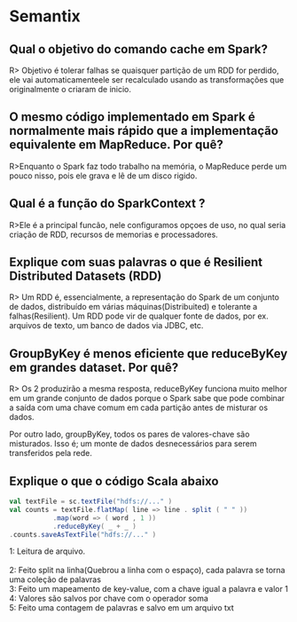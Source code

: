 # Semantix

## Qual o objetivo do comando cache em Spark?
R> Objetivo é tolerar falhas se quaisquer partição de um RDD for perdido, ele vai automaticamenteele ser recalculado usando as transformações que originalmente o criaram de inicio.


## O mesmo código implementado em Spark é normalmente mais rápido que a implementação equivalente em MapReduce. Por quê?
R>Enquanto o Spark faz todo trabalho na memória, o MapReduce perde um pouco nisso, pois ele grava e lê de um disco rigido.


## Qual é a função do SparkContext ?
R>Ele é a principal funcão, nele configuramos opçoes de uso, no qual seria criação de RDD, recursos de memorias e processadores.

## Explique com suas palavras o que é Resilient Distributed Datasets (RDD)
R> Um RDD é, essencialmente, a representação do Spark de um conjunto de dados, distribuído em várias máquinas(Distribuited) e tolerante a falhas(Resilient). Um RDD pode vir de qualquer fonte de dados, por ex. arquivos de texto, um banco de dados via JDBC, etc.


## GroupByKey é menos eficiente que reduceByKey em grandes dataset. Por quê?
R> Os 2 produzirão a mesma resposta, reduceByKey funciona muito melhor em um grande conjunto de dados porque o Spark sabe que pode combinar a saída com uma chave comum em cada partição antes de misturar os dados.

Por outro lado, groupByKey, todos os pares de valores-chave são misturados. Isso é; um monte de dados desnecessários para serem transferidos pela rede.



## Explique o que o código Scala abaixo 
```scala
val textFile = sc.textFile("hdfs://..." )
val counts = textFile.flatMap( line => line . split ( " " ))
           .map(word => ( word , 1 ))
           .reduceByKey( _ + _ )
.counts.saveAsTextFile("hdfs://..." )
```
1: Leitura de arquivo.<br /><br />
2: Feito split na linha(Quebrou a linha com o espaço), cada palavra se torna uma coleção de palavras<br />
3: Feito um mapeamento de key-value, com a chave igual a palavra e valor 1<br />
4: Valores são salvos por chave com o operador soma<br />
5: Feito uma contagem de palavras e salvo em um arquivo txt <br />
